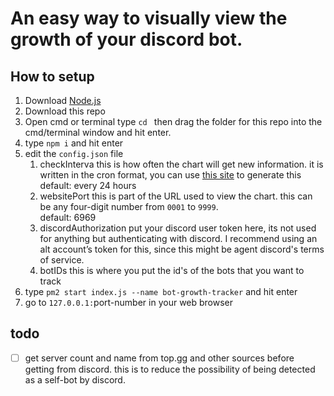 
# An easy way to visually view the growth of your discord bot.

## How to setup
1. Download [Node.js](https://nodejs.org/en/download/)
2. Download this repo
3. Open cmd or terminal type `cd ` then drag the folder for this repo into the cmd/terminal window and hit enter.
4. type `npm i` and hit enter
5. edit the `config.json` file
    1. checkInterva this is how often the chart will get new information. it is written in the cron format, you can use [this site](https://crontab.guru/) to generate this<br>default: every 24 hours
    2. websitePort this is part of the URL used to view the chart. this can be any four-digit number from `0001` to `9999`. <br> default: 6969
    3. discordAuthorization put your discord user token here, its not used for anything but authenticating with discord. I recommend using an alt account’s token for this, since this might be agent discord's terms of service.
    4. botIDs this is where you put the id's of the bots that you want to track
6. type `pm2 start index.js --name bot-growth-tracker` and hit enter
7. go to `127.0.0.1:`port-number in your web browser

## todo
- [ ] get server count and name from top.gg and other sources before getting from discord. this is to reduce the possibility of being detected as a self-bot by discord.
